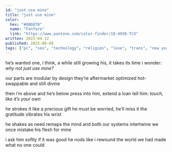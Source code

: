 ```yaml
---
id: "just use mine"
title: "just use mine"
color:
  hex: "#006D70"
  name: "Fanfare"
  link: "https://www.pantone.com/color-finder/18-4936-TCX"
written: 2025-04-12
published: 2025-08-08
tags: ["pc", "sex", "technology", "religion", "love", "trans", "new york", "🪴","boundaries","gender","touch"]
---
```

he’s wanted one, i think, a while
still growing his, it takes its time
i wonder: _why not just use mine?_

our parts are modular by design
they’re aftermarket optimized
hot-swappable and still divine

then i’m above and he’s below
press into him, extend a loan
tell him: _touch, like it’s your own_

he strokes it like a precious gift
he must be worried, he’ll miss it
the gratitude vibrates his wrist

he shakes as need remaps the mind
and both our systems intertwine
we once mistake his flesh for mine

i ask him softly if it was good
he nods like i rewound the world
we had made what no one could
